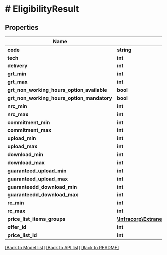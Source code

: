 # # EligibilityResult

## Properties

Name | Type | Description | Notes
------------ | ------------- | ------------- | -------------
**code** | **string** |  | [optional]
**tech** | **int** |  | [optional]
**delivery** | **int** |  | [optional]
**grt_min** | **int** |  | [optional]
**grt_max** | **int** |  | [optional]
**grt_non_working_hours_option_available** | **bool** |  | [optional]
**grt_non_working_hours_option_mandatory** | **bool** |  | [optional]
**nrc_min** | **int** |  | [optional]
**nrc_max** | **int** |  | [optional]
**commitment_min** | **int** |  | [optional]
**commitment_max** | **int** |  | [optional]
**upload_min** | **int** |  | [optional]
**upload_max** | **int** |  | [optional]
**download_min** | **int** |  | [optional]
**download_max** | **int** |  | [optional]
**guaranteed_upload_min** | **int** |  | [optional]
**guaranteed_upload_max** | **int** |  | [optional]
**guaranteedd_download_min** | **int** |  | [optional]
**guaranteedd_download_max** | **int** |  | [optional]
**rc_min** | **int** |  | [optional]
**rc_max** | **int** |  | [optional]
**price_list_items_groups** | [**\Infracorp\Extranet\Client\Model\EligibilityResultPriceListItemsGroups**](EligibilityResultPriceListItemsGroups.md) |  | [optional]
**offer_id** | **int** |  | [optional]
**price_list_id** | **int** |  | [optional]

[[Back to Model list]](../../README.md#models) [[Back to API list]](../../README.md#endpoints) [[Back to README]](../../README.md)
